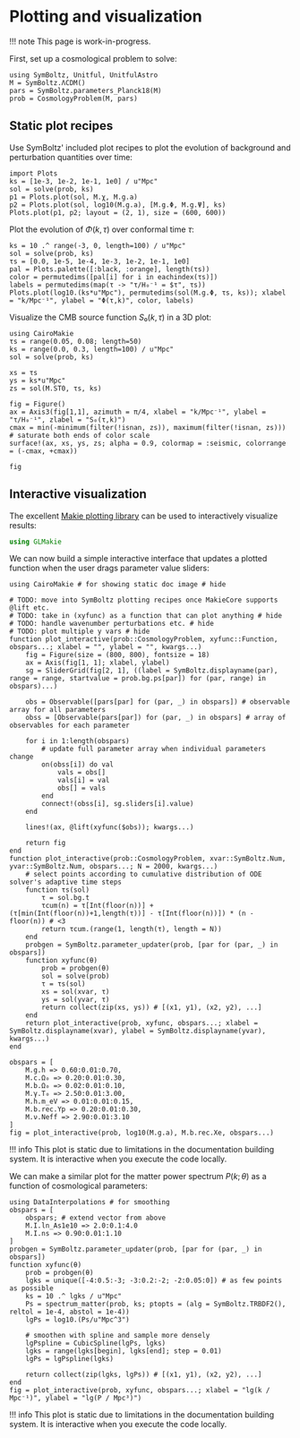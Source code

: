 # Plotting and visualization

!!! note
    This page is work-in-progress.

First, set up a cosmological problem to solve:
```@example plot
using SymBoltz, Unitful, UnitfulAstro
M = SymBoltz.ΛCDM()
pars = SymBoltz.parameters_Planck18(M)
prob = CosmologyProblem(M, pars)
```

## Static plot recipes

Use SymBoltz' included plot recipes to plot the evolution of background and perturbation quantities over time:
```@example plot
import Plots
ks = [1e-3, 1e-2, 1e-1, 1e0] / u"Mpc"
sol = solve(prob, ks)
p1 = Plots.plot(sol, M.χ, M.g.a)
p2 = Plots.plot(sol, log10(M.g.a), [M.g.Φ, M.g.Ψ], ks)
Plots.plot(p1, p2; layout = (2, 1), size = (600, 600))
```

Plot the evolution of $Φ(k,τ)$ over conformal time $τ$:
```@example plot
ks = 10 .^ range(-3, 0, length=100) / u"Mpc"
sol = solve(prob, ks)
τs = [0.0, 1e-5, 1e-4, 1e-3, 1e-2, 1e-1, 1e0]
pal = Plots.palette([:black, :orange], length(τs))
color = permutedims([pal[i] for i in eachindex(τs)])
labels = permutedims(map(τ -> "τ/H₀⁻¹ = $τ", τs))
Plots.plot(log10.(ks*u"Mpc"), permutedims(sol(M.g.Φ, τs, ks)); xlabel = "k/Mpc⁻¹", ylabel = "Φ(τ,k)", color, labels)
```

Visualize the CMB source function $S₀(k,τ)$ in a 3D plot:
```@example plot
using CairoMakie
τs = range(0.05, 0.08; length=50)
ks = range(0.0, 0.3, length=100) / u"Mpc"
sol = solve(prob, ks)

xs = τs
ys = ks*u"Mpc"
zs = sol(M.ST0, τs, ks)

fig = Figure()
ax = Axis3(fig[1,1], azimuth = π/4, xlabel = "k/Mpc⁻¹", ylabel = "τ/H₀⁻¹", zlabel = "S₀(τ,k)")
cmax = min(-minimum(filter(!isnan, zs)), maximum(filter(!isnan, zs))) # saturate both ends of color scale
surface!(ax, xs, ys, zs; alpha = 0.9, colormap = :seismic, colorrange = (-cmax, +cmax))

fig
```

## Interactive visualization

The excellent [Makie plotting library](https://docs.makie.org/stable/) can be used to interactively visualize results:
```julia
using GLMakie
```
We can now build a simple interactive interface that updates a plotted function when the user drags parameter value sliders:
```@example plot
using CairoMakie # for showing static doc image # hide

# TODO: move into SymBoltz plotting recipes once MakieCore supports @lift etc.
# TODO: take in (xyfunc) as a function that can plot anything # hide
# TODO: handle wavenumber perturbations etc. # hide
# TODO: plot multiple y vars # hide
function plot_interactive(prob::CosmologyProblem, xyfunc::Function, obspars...; xlabel = "", ylabel = "", kwargs...)
    fig = Figure(size = (800, 800), fontsize = 18)
    ax = Axis(fig[1, 1]; xlabel, ylabel)
    sg = SliderGrid(fig[2, 1], ((label = SymBoltz.displayname(par), range = range, startvalue = prob.bg.ps[par]) for (par, range) in obspars)...)

    obs = Observable([pars[par] for (par, _) in obspars]) # observable array for all parameters
    obss = [Observable(pars[par]) for (par, _) in obspars] # array of observables for each parameter

    for i in 1:length(obspars)
        # update full parameter array when individual parameters change
        on(obss[i]) do val
            vals = obs[]
            vals[i] = val
            obs[] = vals
        end
        connect!(obss[i], sg.sliders[i].value)
    end

    lines!(ax, @lift(xyfunc($obs)); kwargs...)

    return fig
end
function plot_interactive(prob::CosmologyProblem, xvar::SymBoltz.Num, yvar::SymBoltz.Num, obspars...; N = 2000, kwargs...)
    # select points according to cumulative distribution of ODE solver's adaptive time steps
    function τs(sol)
        τ = sol.bg.t
        τcum(n) = τ[Int(floor(n))] + (τ[min(Int(floor(n))+1,length(τ))] - τ[Int(floor(n))]) * (n - floor(n)) # <3
        return τcum.(range(1, length(τ), length = N))
    end
    probgen = SymBoltz.parameter_updater(prob, [par for (par, _) in obspars])
    function xyfunc(θ)
        prob = probgen(θ)
        sol = solve(prob)
        τ = τs(sol)
        xs = sol(xvar, τ)
        ys = sol(yvar, τ)
        return collect(zip(xs, ys)) # [(x1, y1), (x2, y2), ...]
    end
    return plot_interactive(prob, xyfunc, obspars...; xlabel = SymBoltz.displayname(xvar), ylabel = SymBoltz.displayname(yvar), kwargs...)
end

obspars = [
    M.g.h => 0.60:0.01:0.70,
    M.c.Ω₀ => 0.20:0.01:0.30,
    M.b.Ω₀ => 0.02:0.01:0.10,
    M.γ.T₀ => 2.50:0.01:3.00,
    M.h.m_eV => 0.01:0.01:0.15,
    M.b.rec.Yp => 0.20:0.01:0.30,
    M.ν.Neff => 2.90:0.01:3.10
]
fig = plot_interactive(prob, log10(M.g.a), M.b.rec.Xe, obspars...)
```

!!! info
    This plot is static due to limitations in the documentation building system.
    It is interactive when you execute the code locally.

We can make a similar plot for the matter power spectrum $P(k; θ)$ as a function of cosmological parameters:

```@example plot
using DataInterpolations # for smoothing
obspars = [
    obspars; # extend vector from above
    M.I.ln_As1e10 => 2.0:0.1:4.0
    M.I.ns => 0.90:0.01:1.10
]
probgen = SymBoltz.parameter_updater(prob, [par for (par, _) in obspars])
function xyfunc(θ)
    prob = probgen(θ)
    lgks = unique([-4:0.5:-3; -3:0.2:-2; -2:0.05:0]) # as few points as possible
    ks = 10 .^ lgks / u"Mpc"
    Ps = spectrum_matter(prob, ks; ptopts = (alg = SymBoltz.TRBDF2(), reltol = 1e-4, abstol = 1e-4))
    lgPs = log10.(Ps/u"Mpc^3")

    # smoothen with spline and sample more densely
    lgPspline = CubicSpline(lgPs, lgks)
    lgks = range(lgks[begin], lgks[end]; step = 0.01)
    lgPs = lgPspline(lgks)

    return collect(zip(lgks, lgPs)) # [(x1, y1), (x2, y2), ...]
end
fig = plot_interactive(prob, xyfunc, obspars...; xlabel = "lg(k / Mpc⁻¹)", ylabel = "lg(P / Mpc³)")
```

!!! info
    This plot is static due to limitations in the documentation building system.
    It is interactive when you execute the code locally.
